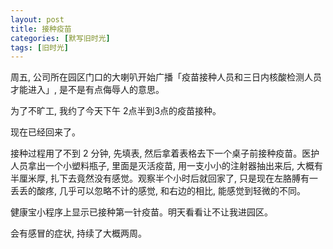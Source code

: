 ```yaml
---
layout: post
title: 接种疫苗
categories: [默写旧时光]
tags: [旧时光]
---
```


周五, 公司所在园区门口的大喇叭开始广播「疫苗接种人员和三日内核酸检测人员才能进入」, 是不是有点侮辱人的意思。

为了不旷工, 我约了今天下午 2点半到3点的疫苗接种。

现在已经回来了。

接种过程用了不到 2 分钟, 先填表, 然后拿着表格去下一个桌子前接种疫苗。医护人员拿出一个小塑料瓶子, 里面是灭活疫苗, 用一支小小的注射器抽出来后, 大概有半厘米厚, 扎下去竟然没有感觉。观察半个小时后就回家了, 只是现在左胳膊有一丢丢的酸疼, 几乎可以忽略不计的感觉, 和右边的相比, 能感觉到轻微的不同。

健康宝小程序上显示已接种第一针疫苗。明天看看让不让我进园区。

会有感冒的症状, 持续了大概两周。
